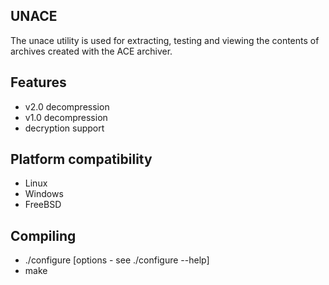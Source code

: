 ## UNACE

The unace utility is used for extracting, testing and viewing the contents
of archives created with the ACE archiver.

## Features

  - v2.0 decompression
  - v1.0 decompression
  - decryption support

## Platform compatibility

  - Linux
  - Windows
  - FreeBSD

## Compiling

  - ./configure [options - see ./configure --help]
  - make
